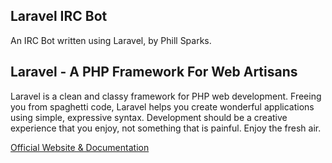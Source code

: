 ## Laravel IRC Bot

An IRC Bot written using Laravel, by Phill Sparks.




## Laravel - A PHP Framework For Web Artisans

Laravel is a clean and classy framework for PHP web development. Freeing you from spaghetti code, Laravel helps you create wonderful applications using simple, expressive syntax. Development should be a creative experience that you enjoy, not something that is painful. Enjoy the fresh air.

[Official Website & Documentation](http://laravel.com)
